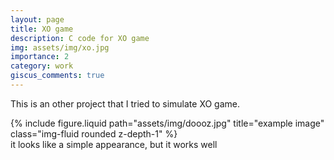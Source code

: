 ```yaml
---
layout: page
title: XO game
description: C code for XO game
img: assets/img/xo.jpg
importance: 2
category: work
giscus_comments: true
---
```


This is an other project that I tried to simulate XO game.


<div class="row">
    <div class="col-sm mt-3 mt-md-0">
        {% include figure.liquid path="assets/img/doooz.jpg" title="example image" class="img-fluid rounded z-depth-1" %}
    </div>

</div>

<div class="caption">
      it looks like a simple appearance, but it works well
</div>

